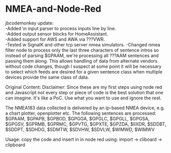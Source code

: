 # NMEA-and-Node-Red

jbcodemonkey update:  
-Added \n input parser to process inputs line by line.  
-Added output sensor blocks for HomeAssistant.  
-Added support for AWS and AWA via ???VWR.  
-Tested w SignalK and other tcp server nmea simulators.
-Changed nmea filter node to process only the last three characters of sentence intros so instead of parsing $GPAAM, we're processing all ???AAM sentences and passing them along. This allows handling of data from alternate vendors without code changes, though I suspect at some point it will be necessary to select which feeds are desired for a given sentence class when multiple devices provide the same class of data.

Original Content:
Disclaimer: Since these are my first steps using node red and Javascript not every step or piece of code is the best solution that one can imagine. It's like a PoC. Use what you want to use and ignore the rest.

The NMEA183 data collected is delivered by an ip-based NMEA device, e.g. a chart plotter, openplotter etc.
The following sentences are processed:  $GPAAM, $GPAPB, $GPBOD, $GPGGA, $GPGLC, $GPGLL, $GPGSA, $GPGSV, $GPRMB, 
$GPRMC, $GPVTG, $GPXTE, $GPZDA, $IIXDR, $SDDBT, $SDDPT, $SDHDG, $SDMTW, $SDVHW, $SDVLW, $WIMWD, $WIMWV

Usage: copy the code and insert in in node red using: import -> cliboard -> clipboard
  
